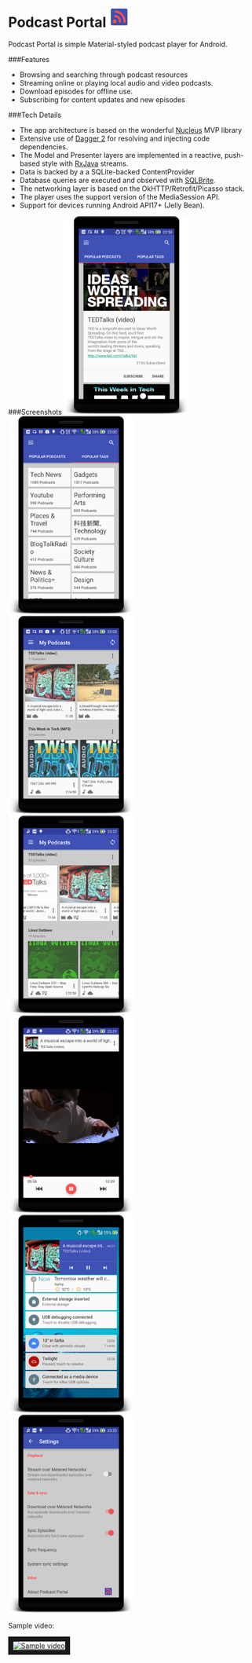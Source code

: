 
Podcast Portal <img src="/app/src/main/res/mipmap-hdpi/ic_launcher.png" width="40"> 
============================================================================================

Podcast Portal is simple Material-styled podcast player for Android.

###Features

* Browsing  and searching through podcast resources
* Streaming online or playing local audio and video podcasts.
* Download episodes for offline use.
* Subscribing for content updates and new episodes

###Tech Details
* The app architecture is based on the wonderful [Nucleus](https://github.com/konmik/nucleus) MVP library
* Extensive use of [Dagger 2](http://google.github.io/dagger/) for resolving and injecting code dependencies.
* The Model and Presenter layers are implemented in a reactive, push-based style with [RxJava](https://github.com/ReactiveX/RxJava) streams.
* Data is backed by a a SQLite-backed ContentProvider
* Database queries are executed and observed with [SQLBrite](https://github.com/square/sqlbrite).
* The networking layer is based on the OkHTTP/Retrofit/Picasso stack.
* The player uses the support version of the MediaSession API.
* Support for devices running Android API17+ (Jelly Bean).

###Screenshots
<img src="/screenshots/explore.png" width="256">
<img src="/screenshots/explore2.png" width="256">
<img src="/screenshots/myPodcasts.png" width="256">
<img src="/screenshots/myPodcasts2.png" width="256">
<img src="/screenshots/player.png" width="256">
<img src="/screenshots/lockscreen.png" width="256">
<img src="/screenshots/settings.png" width="256">

<p>Sample video:<p/>
<a href="http://www.youtube.com/watch?feature=player_embedded&v=xmwxD_62Vdg
" target="_blank"><img src="http://img.youtube.com/vi/xmwxD_62Vdg/0.jpg" 
alt="Sample video" height="256" style="object-fit: cover; object-position: center;" border="10" /></a>
